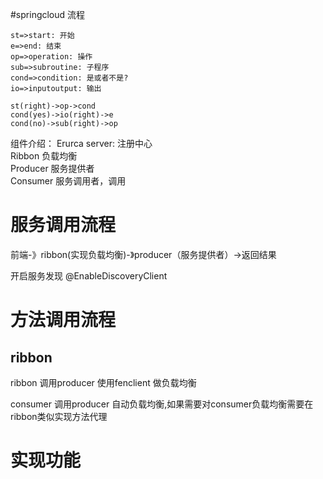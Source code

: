 #springcloud 流程

``` flow
st=>start: 开始
e=>end: 结束
op=>operation: 操作
sub=>subroutine: 子程序
cond=>condition: 是或者不是?
io=>inputoutput: 输出

st(right)->op->cond
cond(yes)->io(right)->e
cond(no)->sub(right)->op
```


组件介绍：
Erurca server: 注册中心  <br>
Ribbon 负载均衡 <br>
Producer 服务提供者  <br>
Consumer 服务调用者，调用  <br>


# 服务调用流程
前端-》ribbon(实现负载均衡)-》producer（服务提供者）->返回结果

开启服务发现
@EnableDiscoveryClient

#  方法调用流程
##  ribbon 
ribbon  调用producer 使用fenclient 做负载均衡


consumer 调用producer 自动负载均衡,如果需要对consumer负载均衡需要在 ribbon类似实现方法代理

# 实现功能
